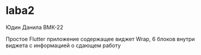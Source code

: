# laba2

Юдин Данила ВМК-22

Простое Flutter приложение содержащее виджет Wrap, 6 блоков внутри виджета с информацией о сдающем работу
